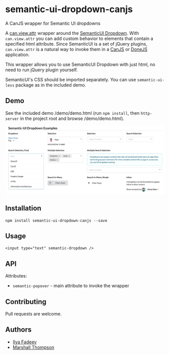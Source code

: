 # semantic-ui-dropdown-canjs
A CanJS wrapper for Semantic UI dropdowns

A [can.view.attr](https://canjs.com/docs/can.view.attr.html) wrapper around the [SemanticUI Dropdown](http://semantic-ui.com/modules/dropdown.html). With `can.view.attr` you can add custom behavior to elements that contain a specified html attribute. Since SemanticUI is a set of jQuery plugins, `can.view.attr` is a natural way to invoke them in a [CanJS](https://canjs.com) or [DoneJS](https://donejs.com/) application.

This wrapper allows you to use SemanticUI Dropdown with just html, no need to run jQuery plugin yourself.

SemanticUI's CSS should be imported separately. You can use `semantic-ui-less` package as in the included demo.


## Demo

See the included demo /demo/demo.html (run `npm install`, then `http-server` in the project root and browse /demo/demo.html).

![Semantic UI Dropdown](images/demo2.jpg)

## Installation
```
npm install semantic-ui-dropdown-canjs --save
```

## Usage
```
<input type="text" semantic-dropdown />
```


## API

Attributes:
- `semantic-popover` - main attribute to invoke the wrapper

## Contributing
Pull requests are welcome.

## Authors
- [Ilya Fadeev](https://github.com/ilyavf)
- [Marshall Thompson](https://github.com/marshallswain)
